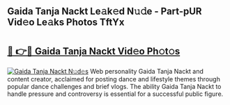 ## Gaida Tanja Nackt Le𝚊k𝚎d N𝚞𝚍e - Part-pUR Vid𝚎o Le𝚊ks Photos TftYx

# <h2><a href="http://fb8rvk.evod.top/?m=Gaida+Tanja+Nackt">🔗 👉🔴 Gaida Tanja Nackt Vid𝚎o Ph𝚘t𝚘s</a></h2>

[![Gaida Tanja Nackt N𝚞d𝚎s](https://i.imgur.com/8V9OHl7.gif)](http://fb8rvk.evod.top/?m=Gaida+Tanja+Nackt)
Web personality Gaida Tanja Nackt and content creator, acclaimed for posting dance and lifestyle themes through popular dance challenges and brief vlogs. The ability Gaida Tanja Nackt to handle pressure and controversy is essential for a successful public figure. 
